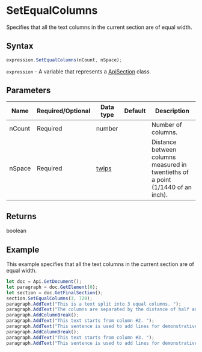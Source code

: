 # SetEqualColumns

Specifies that all the text columns in the current section are of equal width.

## Syntax

```javascript
expression.SetEqualColumns(nCount, nSpace);
```

`expression` - A variable that represents a [ApiSection](../ApiSection.md) class.

## Parameters

| **Name** | **Required/Optional** | **Data type** | **Default** | **Description** |
| ------------- | ------------- | ------------- | ------------- | ------------- |
| nCount | Required | number |  | Number of columns. |
| nSpace | Required | [twips](../../Enumeration/twips.md) |  | Distance between columns measured in twentieths of a point (1/1440 of an inch). |

## Returns

boolean

## Example

This example specifies that all the text columns in the current section are of equal width.

```javascript editor-
let doc = Api.GetDocument();
let paragraph = doc.GetElement(0);
let section = doc.GetFinalSection();
section.SetEqualColumns(3, 720);
paragraph.AddText("This is a text split into 3 equal columns. ");
paragraph.AddText("The columns are separated by the distance of half an inch.");
paragraph.AddColumnBreak();
paragraph.AddText("This text starts from column #2. ");
paragraph.AddText("This sentence is used to add lines for demonstrative purposes.");
paragraph.AddColumnBreak();
paragraph.AddText("This text starts from column #3. ");
paragraph.AddText("This sentence is used to add lines for demonstrative purposes.");
```
